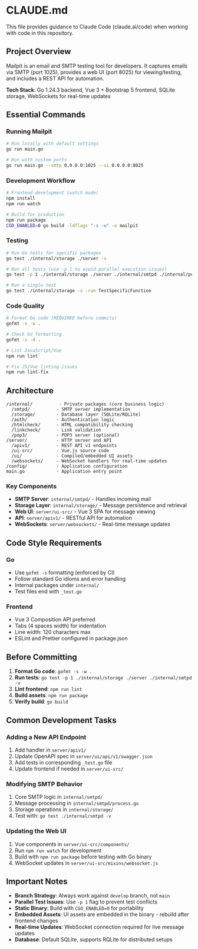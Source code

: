 # CLAUDE.md

This file provides guidance to Claude Code (claude.ai/code) when working with code in this repository.

## Project Overview

Mailpit is an email and SMTP testing tool for developers. It captures emails via SMTP (port 1025), provides a web UI (port 8025) for viewing/testing, and includes a REST API for automation.

**Tech Stack**: Go 1.24.3 backend, Vue 3 + Bootstrap 5 frontend, SQLite storage, WebSockets for real-time updates

## Essential Commands

### Running Mailpit
```bash
# Run locally with default settings
go run main.go

# Run with custom ports
go run main.go --smtp 0.0.0.0:1025 --ui 0.0.0.0:8025
```

### Development Workflow
```bash
# Frontend development (watch mode)
npm install
npm run watch

# Build for production
npm run package
CGO_ENABLED=0 go build -ldflags "-s -w" -o mailpit
```

### Testing
```bash
# Run Go tests for specific packages
go test ./internal/storage ./server -v

# Run all tests (use -p 1 to avoid parallel execution issues)
go test -p 1 ./internal/storage ./server ./internal/smtpd ./internal/pop3 ./internal/tools ./internal/html2text ./internal/htmlcheck ./internal/linkcheck -v

# Run a single test
go test ./internal/storage -v -run TestSpecificFunction
```

### Code Quality
```bash
# Format Go code (REQUIRED before commits)
gofmt -s -w .

# Check Go formatting
gofmt -s -d .

# Lint JavaScript/Vue
npm run lint

# Fix JS/Vue linting issues
npm run lint-fix
```

## Architecture

```
/internal/          - Private packages (core business logic)
  /smtpd/          - SMTP server implementation
  /storage/        - Database layer (SQLite/RQLite)
  /auth/           - Authentication logic
  /htmlcheck/      - HTML compatibility checking
  /linkcheck/      - Link validation
  /pop3/           - POP3 server (optional)
/server/           - HTTP server and API
  /apiv1/          - REST API v1 endpoints
  /ui-src/         - Vue.js source code
  /ui/             - Compiled/embedded UI assets
  /websockets/     - WebSocket handlers for real-time updates
/config/           - Application configuration
main.go            - Application entry point
```

### Key Components
- **SMTP Server**: `internal/smtpd/` - Handles incoming mail
- **Storage Layer**: `internal/storage/` - Message persistence and retrieval
- **Web UI**: `server/ui-src/` - Vue 3 SPA for message viewing
- **API**: `server/apiv1/` - RESTful API for automation
- **WebSockets**: `server/websockets/` - Real-time message updates

## Code Style Requirements

### Go
- Use `gofmt -s` formatting (enforced by CI)
- Follow standard Go idioms and error handling
- Internal packages under `internal/`
- Test files end with `_test.go`

### Frontend
- Vue 3 Composition API preferred
- Tabs (4 spaces width) for indentation
- Line width: 120 characters max
- ESLint and Prettier configured in package.json

## Before Committing

1. **Format Go code**: `gofmt -s -w .`
2. **Run tests**: `go test -p 1 ./internal/storage ./server ./internal/smtpd -v`
3. **Lint frontend**: `npm run lint`
4. **Build assets**: `npm run package`
5. **Verify build**: `go build`

## Common Development Tasks

### Adding a New API Endpoint
1. Add handler in `server/apiv1/`
2. Update OpenAPI spec in `server/ui/api/v1/swagger.json`
3. Add tests in corresponding `_test.go` file
4. Update frontend if needed in `server/ui-src/`

### Modifying SMTP Behavior
1. Core SMTP logic in `internal/smtpd/`
2. Message processing in `internal/smtpd/process.go`
3. Storage operations in `internal/storage/`
4. Test with: `go test ./internal/smtpd -v`

### Updating the Web UI
1. Vue components in `server/ui-src/components/`
2. Run `npm run watch` for development
3. Build with `npm run package` before testing with Go binary
4. WebSocket updates in `server/ui-src/mixins/websocket.js`

## Important Notes

- **Branch Strategy**: Always work against `develop` branch, not `main`
- **Parallel Test Issues**: Use `-p 1` flag to prevent test conflicts
- **Static Binary**: Build with `CGO_ENABLED=0` for portability
- **Embedded Assets**: UI assets are embedded in the binary - rebuild after frontend changes
- **Real-time Updates**: WebSocket connection required for live message updates
- **Database**: Default SQLite, supports RQLite for distributed setups